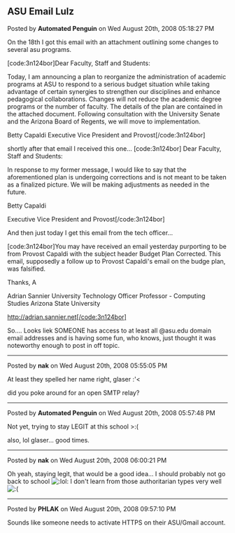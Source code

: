 ## ASU Email Lulz
Posted by **Automated Penguin** on Wed August 20th, 2008 05:18:27 PM

On the 18th I got this email with an attachment outlining some changes to several asu programs.

[code:3n124bor]Dear Faculty, Staff and Students:

Today, I am announcing a plan to reorganize the administration of academic programs at ASU to respond to a serious budget situation while taking advantage of certain synergies to strengthen our disciplines and enhance pedagogical collaborations.  Changes will not reduce the academic degree programs or the number of faculty.  The details of the plan are contained in the attached document.  Following consultation with the University Senate and the Arizona Board of Regents, we will move to implementation.

Betty Capaldi
Executive Vice President and Provost[/code:3n124bor]

shortly after that email I received this one...
[code:3n124bor]
Dear Faculty, Staff and Students:

In response to my former message, I would like to say that the aforementioned plan is undergoing corrections and is not meant to be taken as a finalized picture. We will be making adjustments as needed in the future.


Betty Capaldi

Executive Vice President and Provost[/code:3n124bor]


And then just today I get this email from the tech officer...

[code:3n124bor]You may have received an email yesterday purporting to be from Provost Capaldi with the subject header Budget Plan Corrected.  This email, supposedly a follow up to Provost Capaldi's email on the budge plan, was falsified.  

Thanks,
A

Adrian Sannier
University Technology Officer
Professor - Computing Studies
Arizona State University

http://adrian.sannier.net[/code:3n124bor]

So.... Looks liek SOMEONE has access to at least all @asu.edu domain email addresses and is having some fun, who knows, just thought it was noteworthy enough to post in off topic.

--------------------------------------------------------------------------------

Posted by **nak** on Wed August 20th, 2008 05:55:05 PM

At least they spelled her name right, glaser :'<

did you poke around for an open SMTP relay?

--------------------------------------------------------------------------------

Posted by **Automated Penguin** on Wed August 20th, 2008 05:57:48 PM

Not yet, trying to stay LEGIT at this school >:(

also, lol glaser... good times.

--------------------------------------------------------------------------------

Posted by **nak** on Wed August 20th, 2008 06:00:21 PM

Oh yeah, staying legit, that would be a good idea... I should probably not go back to school  <!-- s:lol: --><img src="{SMILIES_PATH}/icon_lol.gif" alt=":lol:" title="Laughing" /><!-- s:lol: --> I don't learn from those authoritarian types very well <!-- s:( --><img src="{SMILIES_PATH}/icon_e_sad.gif" alt=":(" title="Sad" /><!-- s:( -->

--------------------------------------------------------------------------------

Posted by **PHLAK** on Wed August 20th, 2008 09:57:10 PM

Sounds like someone needs to activate HTTPS on their ASU/Gmail account.
